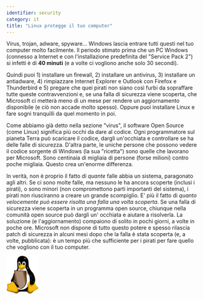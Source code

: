 ```yaml
---
identifier: security
category: it
title: "Linux protegge il tuo computer"
---
```


Virus, trojan, adware, spyware... Windows lascia entrare tutti questi nel 
tuo computer molto facilmente. Il periodo stimato prima che un PC Windows (connesso 
a Internet e con l'installazione predefinita del "Service Pack 2") si infetti è 
di <b>40 minuti</b> (e a volte ci vogliono anche solo 30 secondi).

Quindi puoi 1) installare un firewall, 2) installare un antivirus, 3) 
installare un antiadware, 4) rimpiazzare Internet Explorer e Outlook con 
Firefox e Thunderbird e 5) pregare che quei pirati non siano così furbi 
da sopraffare tutte queste contravvenzioni e, se una falla di sicurezza 
viene scoperta, che Microsoft ci metterà meno di un mese per rendere un 
aggiornamento disponibile (e ciò non accade molto spesso). Oppure puoi 
installare Linux e fare sogni tranquilli da quel momento in poi.

Come abbiamo già detto nella sezione "virus", il software Open Source (come 
Linux) significa più occhi da dare al codice. Ogni programmatore sul pianeta 
Terra può scaricare il codice, dargli un'occhiata e controllare se ha delle 
falle di sicurezza. D'altra parte, le uniche persone che possono vedere il 
codice sorgente di Windows (la sua "ricetta") sono quelle che lavorano per 
Microsoft. Sono centinaia di migliaia di persone (forse milioni) contro poche 
migliaia. Questo crea un'enorme differenza.

In verità, non è proprio il fatto di <i>quante</i> falle abbia un 
sistema, paragonato agli altri. Se ci sono molte falle, ma nessuno le 
ha ancora scoperte (inclusi i pirati), o sono minori (non compromettono 
parti importanti del sistema), i pirati non riusciranno a creare un grande 
scompiglio. E' più il fatto di <i>quanto velocemente può essere risolta 
una falla una volta scoperta</i>. Se una falla di sicurezza viene scoperta in 
un programma open source, chiunque nella comunità open source può dargli un' 
occhiata e aiutare a risolverla. La soluzione (e l'aggiornamento) compaiono 
di solito in pochi giorni, a volte in poche ore. 
Microsoft non dispone di tutto questo potere e spesso rilascia patch di 
sicurezza in alcuni mesi dopo che la falla è stata scoperta (e, a volte, 
pubblicata): è un tempo più che sufficiente per i pirati per fare quello che 
vogliono con il tuo computer.


<img src="/img/security_thumb.png" />




